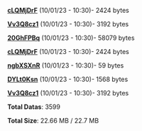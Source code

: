[**cLQMjDrF**](/data/cLQMjDrF.txt) (10/01/23 - 10:30)- 2424 bytes

[**Vv3Q8cz1**](/data/Vv3Q8cz1.txt) (10/01/23 - 10:30)- 3192 bytes

[**20GhFPBq**](/data/20GhFPBq.txt) (10/01/23 - 10:30)- 58079 bytes

[**cLQMjDrF**](/data/cLQMjDrF.txt) (10/01/23 - 10:30)- 2424 bytes

[**ngbXSXnR**](/data/ngbXSXnR.txt) (10/01/23 - 10:30)- 59 bytes

[**DYLt0Ksn**](/data/DYLt0Ksn.txt) (10/01/23 - 10:30)- 1568 bytes

[**Vv3Q8cz1**](/data/Vv3Q8cz1.txt) (10/01/23 - 10:30)- 3192 bytes

**Total Datas**: 3599

**Total Size**: 22.66 MB / 22.7 MB